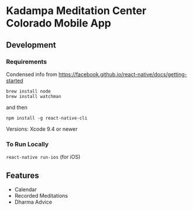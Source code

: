 # Kadampa Meditation Center Colorado Mobile App

## Development

### Requirements
Condensed info from https://facebook.github.io/react-native/docs/getting-started

```
brew install node
brew install watchman
```
and then

```npm install -g react-native-cli```

Versions: Xcode 9.4 or newer

### To Run Locally
`react-native run-ios` (for iOS)

## Features
- Calendar
- Recorded Meditations
- Dharma Advice